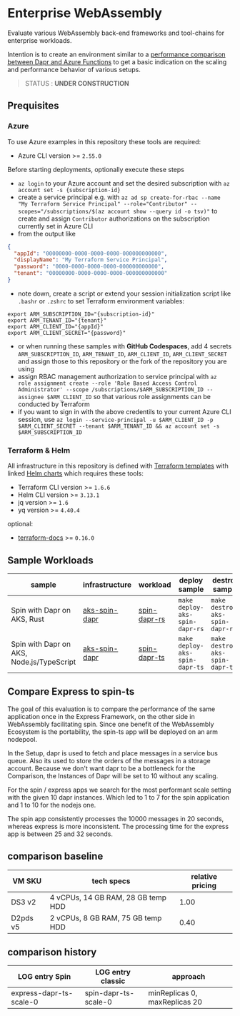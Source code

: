 # Enterprise WebAssembly

Evaluate various WebAssembly back-end frameworks and tool-chains for enterprise workloads.

Intention is to create an environment similar to a [performance comparison between Dapr and Azure Functions](https://dev.to/kaiwalter/comparing-azure-functions-vs-dapr-on-azure-container-apps-2noh) to get a basic indication on the scaling and performance behavior of various setups.

> STATUS : **UNDER CONSTRUCTION**

## Prequisites

### Azure

To use Azure examples in this repository these tools are required:

- Azure CLI version >= `2.55.0`

Before starting deployments, optionally execute these steps

- `az login` to your Azure account and set the desired subscription with `az account set -s {subscription-id}`
- create a service principal e.g. with `az ad sp create-for-rbac --name "My Terraform Service Principal" --role="Contributor" --scopes="/subscriptions/$(az account show --query id -o tsv)"` to create and assign `Contributor` authorizations on the subscription currently set in Azure CLI
- from the output like

```json
{
  "appId": "00000000-0000-0000-0000-000000000000",
  "displayName": "My Terraform Service Principal",
  "password": "0000-0000-0000-0000-000000000000",
  "tenant": "00000000-0000-0000-0000-000000000000"
}
```

- note down, create a script or extend your session initialization script like `.bashr` or `.zshrc` to set Terraform environment variables:

```shell
export ARM_SUBSCRIPTION_ID="{subscription-id}"
export ARM_TENANT_ID="{tenant}"
export ARM_CLIENT_ID="{appId}"
export ARM_CLIENT_SECRET="{password}"
```

- or when running these samples with **GitHub Codespaces**, add 4 secrets `ARM_SUBSCRIPTION_ID`, `ARM_TENANT_ID`, `ARM_CLIENT_ID`, `ARM_CLIENT_SECRET` and assign those to this repository or the fork of the repository you are using
- assign RBAC management authorization to service principal with `az role assignment create --role 'Role Based Access Control Administrator' --scope /subscriptions/$ARM_SUBSCRIPTION_ID --assignee $ARM_CLIENT_ID` so that various role assignments can be conducted by Terraform
- if you want to sign in with the above credentils to your current Azure CLI session, use `az login --service-principal -u $ARM_CLIENT_ID -p $ARM_CLIENT_SECRET --tenant $ARM_TENANT_ID && az account set -s $ARM_SUBSCRIPTION_ID`

### Terraform & Helm

All infrastructure in this repository is defined with [Terraform templates](https://www.terraform.io/) with linked [Helm charts](https://helm.sh/) which requires these tools:

- Terraform CLI version >= `1.6.6`
- Helm CLI version >= `3.13.1`
- jq version >= `1.6`
- yq version >= `4.40.4`

optional:

- [terraform-docs](https://terraform-docs.io/user-guide/installation/) >= `0.16.0`

## Sample Workloads

| sample                                    | infrastructure                                   | workload                                         | deploy sample                  | destroy sample                  |
| ----------------------------------------- | ------------------------------------------------ | ------------------------------------------------ | ------------------------------ | ------------------------------- |
| Spin with Dapr on AKS, Rust               | [aks-spin-dapr](./infra/aks-spin-dapr/README.md) | [spin-dapr-rs](./samples/spin-dapr-rs/README.md) | `make deploy-aks-spin-dapr-rs` | `make destroy-aks-spin-dapr-rs` |
| Spin with Dapr on AKS, Node.js/TypeScript | [aks-spin-dapr](./infra/aks-spin-dapr/README.md) | [spin-dapr-ts](./samples/spin-dapr-ts/README.md) | `make deploy-aks-spin-dapr-ts` | `make destroy-aks-spin-dapr-ts` |



## Compare Express to spin-ts

The goal of this evaluation is to compare the performance of the same application once in the Express Framework, on the other side in WebAssembly facilitating spin. Since one benefit of the WebAssembly Ecosystem is the portability, the spin-ts app will be deployed on an arm nodepool.

In the Setup, dapr is used to fetch and place messages in a service bus queue. Also its used to store the orders of the messages in a storage account. Because we don't want dapr to be a bottleneck for the Comparison, the Instances of Dapr will be set to 10 without any scaling. 

For the spin / express apps we search for the most performant scale setting with the given 10 dapr instances. Which led to 1 to 7 for the spin application and 1 to 10 for the nodejs one.

The spin app consistently processes the 10000 messages in 20 seconds, whereas express is more inconsistent. The processing time for the express app is between 25 and 32 seconds. 
## comparison baseline

| VM SKU   | tech specs                         | relative pricing |
| -------- | ---------------------------------- | ---------------- |
| DS3 v2   | 4 vCPUs, 14 GB RAM, 28 GB temp HDD | 1.00             |
| D2pds v5 | 2 vCPUs, 8 GB RAM, 75 GB temp HDD  | 0.40             |

## comparison history

| LOG entry Spin          | LOG entry classic    | approach                      |
| ----------------------- | -------------------- | ----------------------------- |
| express-dapr-ts-scale-0 | spin-dapr-ts-scale-0 | minReplicas 0, maxReplicas 20 |
